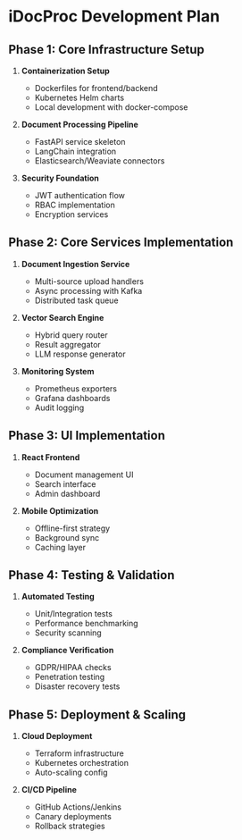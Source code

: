 # iDocProc Development Plan

## Phase 1: Core Infrastructure Setup
1. **Containerization Setup**
   - Dockerfiles for frontend/backend
   - Kubernetes Helm charts
   - Local development with docker-compose

2. **Document Processing Pipeline**
   - FastAPI service skeleton
   - LangChain integration
   - Elasticsearch/Weaviate connectors

3. **Security Foundation**
   - JWT authentication flow
   - RBAC implementation
   - Encryption services

## Phase 2: Core Services Implementation
1. **Document Ingestion Service**
   - Multi-source upload handlers
   - Async processing with Kafka
   - Distributed task queue

2. **Vector Search Engine**
   - Hybrid query router
   - Result aggregator
   - LLM response generator

3. **Monitoring System**
   - Prometheus exporters
   - Grafana dashboards
   - Audit logging

## Phase 3: UI Implementation
1. **React Frontend**
   - Document management UI
   - Search interface
   - Admin dashboard

2. **Mobile Optimization**
   - Offline-first strategy
   - Background sync
   - Caching layer

## Phase 4: Testing & Validation
1. **Automated Testing**
   - Unit/Integration tests
   - Performance benchmarking
   - Security scanning

2. **Compliance Verification**
   - GDPR/HIPAA checks
   - Penetration testing
   - Disaster recovery tests

## Phase 5: Deployment & Scaling
1. **Cloud Deployment**
   - Terraform infrastructure
   - Kubernetes orchestration
   - Auto-scaling config

2. **CI/CD Pipeline**
   - GitHub Actions/Jenkins
   - Canary deployments
   - Rollback strategies 